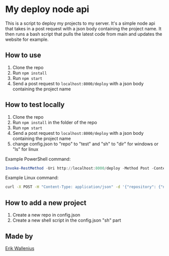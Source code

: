 # My deploy node api

This is a script to deploy my projects to my server. It's a simple node api that takes in a post request with a json body containing the project name. It then runs a bash script that pulls the latest code from main and updates the website for example.

## How to use

1. Clone the repo
2. Run `npm install`
3. Run `npm start`
4. Send a post request to `localhost:8000/deploy` with a json body containing the project name

## How to test locally

1. Clone the repo
2. Run `npm install` in the folder of the repo
3. Run `npm start`
4. Send a post request to `localhost:8000/deploy` with a json body containing the project name
5. change config.json to "repo" to "test" and "sh" to "dir" for windows or "ls" for linux

Example PowerShell command: 
```powershell
Invoke-RestMethod -Uri http://localhost:8000/deploy -Method Post -ContentType 'application/json' -Body '{"repository": {"name": "test"}}'
```

Example Linux command:
```bash
curl -X POST -H "Content-Type: application/json" -d '{"repository": {"name": "test"}}' http://localhost:8000/deploy
```

## How to add a new project

1. Create a new repo in config.json
2. Create a new shell script in the config.json "sh" part


## Made by

[Erik Wallenius](https://github.com/knottem/)